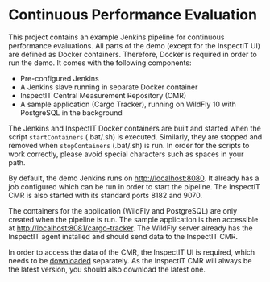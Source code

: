 # Continuous Performance Evaluation

This project contains an example Jenkins pipeline for continuous performance evaluations. All parts of the demo
(except for the InspectIT UI) are defined as Docker containers. Therefore, Docker is required in order to run
the demo. It comes with the following components:

* Pre-configured Jenkins
* A Jenkins slave running in separate Docker container
* InspectIT Central Measurement Repository (CMR)
* A sample application (Cargo Tracker), running on WildFly 10 with PostgreSQL in the background

The Jenkins and InspectIT Docker containers are built and started when the script `startContainers`
(.bat/.sh) is executed. Similarly, they are stopped and removed when `stopContainers` (.bat/.sh) is run.
In order for the scripts to work correctly, please avoid special characters such as spaces in your path.

By default, the demo Jenkins runs on [http://localhost:8080](http://localhost:8080). It already has a job
configured which can be run in order to start the pipeline. The InspectIT CMR is also started with its
standard ports 8182 and 9070.

The containers for the application (WildFly and PostgreSQL) are only created when the pipeline is run. The sample
application is then accessible at [http://localhost:8081/cargo-tracker](http://localhost:8081/cargo-tracker). The
WildFly server already has the InspectIT agent installed and should send data to the InspectIT CMR.

In order to access the data of the CMR, the InspectIT UI is required, which needs to be
[downloaded](https://github.com/inspectIT/inspectIT/releases) separately. As the InspectIT CMR will always be
the latest version, you should also download the latest one.